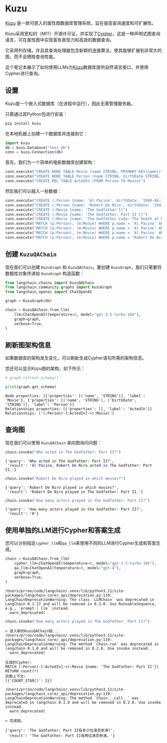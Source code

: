 # Kuzu

[Kùzu](https://kuzudb.com) 是一款可嵌入的属性图数据库管理系统，旨在提高查询速度和可扩展性。

Kùzu采用宽松的（MIT）开源许可证，并实现了[Cypher](https://en.wikipedia.org/wiki/Cypher_(query_language))，这是一种声明式图查询语言，可在属性图中实现富有表现力和高效的数据查询。

它采用列存储，并且其查询处理器包含新颖的连接算法，使其能够扩展到非常大的图，而不会牺牲查询性能。

这个笔记本展示了如何使用LLMs为[Kùzu](https://kuzudb.com)数据库提供自然语言接口，并使用Cypher进行查询。

## 设置

Kùzu是一个嵌入式数据库（在进程中运行），因此无需管理服务器。

只需通过其Python包进行安装：

```bash
pip install kuzu
```

在本地机器上创建一个数据库并连接到它：

```python
import kuzu
db = kuzu.Database("test_db")
conn = kuzu.Connection(db)
```

首先，我们为一个简单的电影数据库创建架构：

```python
conn.execute("CREATE NODE TABLE Movie (name STRING, PRIMARY KEY(name))")
conn.execute("CREATE NODE TABLE Person (name STRING, birthDate STRING, PRIMARY KEY(name))")
conn.execute("CREATE REL TABLE ActedIn (FROM Person TO Movie)")
```

然后我们可以插入一些数据：

```python
conn.execute("CREATE (:Person {name: 'Al Pacino', birthDate: '1940-04-25'})")
conn.execute("CREATE (:Person {name: 'Robert De Niro', birthDate: '1943-08-17'})")
conn.execute("CREATE (:Movie {name: 'The Godfather'})")
conn.execute("CREATE (:Movie {name: 'The Godfather: Part II'})")
conn.execute("CREATE (:Movie {name: 'The Godfather Coda: The Death of Michael Corleone'})")
conn.execute("MATCH (p:Person), (m:Movie) WHERE p.name = 'Al Pacino' AND m.name = 'The Godfather' CREATE (p)-[:ActedIn]->(m)")
conn.execute("MATCH (p:Person), (m:Movie) WHERE p.name = 'Al Pacino' AND m.name = 'The Godfather: Part II' CREATE (p)-[:ActedIn]->(m)")
conn.execute("MATCH (p:Person), (m:Movie) WHERE p.name = 'Al Pacino' AND m.name = 'The Godfather Coda: The Death of Michael Corleone' CREATE (p)-[:ActedIn]->(m)")
conn.execute("MATCH (p:Person), (m:Movie) WHERE p.name = 'Robert De Niro' AND m.name = 'The Godfather: Part II' CREATE (p)-[:ActedIn]->(m)")
```

## 创建 `KuzuQAChain`

现在我们可以创建 `KuzuGraph` 和 `KuzuQAChain`。要创建 `KuzuGraph`，我们只需要将数据库对象传递给 `KuzuGraph` 构造函数：

```python
from langchain.chains import KuzuQAChain
from langchain_community.graphs import KuzuGraph
from langchain_openai import ChatOpenAI
```

```python
graph = KuzuGraph(db)
```

```python
chain = KuzuQAChain.from_llm(
    llm=ChatOpenAI(temperature=0, model="gpt-3.5-turbo-16k"),
    graph=graph,
    verbose=True,
)
```

## 刷新图架构信息

如果数据库的架构发生变化，可以刷新生成Cypher语句所需的架构信息。

您还可以显示Kùzu图的架构，如下所示：

```python
# graph.refresh_schema()
```

```python
print(graph.get_schema)
```

```output
Node properties: [{'properties': [('name', 'STRING')], 'label': 'Movie'}, {'properties': [('name', 'STRING'), ('birthDate', 'STRING')], 'label': 'Person'}]
Relationships properties: [{'properties': [], 'label': 'ActedIn'}]
Relationships: ['(:Person)-[:ActedIn]->(:Movie)']
```

## 查询图

现在我们可以使用 `KuzuQAChain` 来向图询问问题：

```python
chain.invoke("Who acted in The Godfather: Part II?")
```

```output
{'query': 'Who acted in The Godfather: Part II?',
 'result': 'Al Pacino, Robert De Niro acted in The Godfather: Part II.'}
```

```python
chain.invoke("Robert De Niro played in which movies?")
```

```output
{'query': 'Robert De Niro played in which movies?',
 'result': 'Robert De Niro played in The Godfather: Part II.'}
```

```python
chain.invoke("How many actors played in the Godfather: Part II?")
```

```output
{'query': 'How many actors played in the Godfather: Part II?',
 'result': '0'}
```

## 使用单独的LLM进行Cypher和答案生成

您可以分别指定`cypher_llm`和`qa_llm`来使用不同的LLM进行Cypher生成和答案生成。

```python
chain = KuzuQAChain.from_llm(
    cypher_llm=ChatOpenAI(temperature=0, model="gpt-3.5-turbo-16k"),
    qa_llm=ChatOpenAI(temperature=0, model="gpt-4"),
    graph=graph,
    verbose=True,
)
```

```output
/Users/prrao/code/langchain/.venv/lib/python3.11/site-packages/langchain_core/_api/deprecation.py:119: LangChainDeprecationWarning: The class `LLMChain` was deprecated in LangChain 0.1.17 and will be removed in 0.3.0. Use RunnableSequence, e.g., `prompt | llm` instead.
  warn_deprecated(
```

```python
chain.invoke("How many actors played in The Godfather: Part II?")
```

```output
> 进入新的KuzuQAChain链...
/Users/prrao/code/langchain/.venv/lib/python3.11/site-packages/langchain_core/_api/deprecation.py:119: LangChainDeprecationWarning: The method `Chain.run` was deprecated in langchain 0.1.0 and will be removed in 0.2.0. Use invoke instead.
  warn_deprecated(
```

```output
生成的Cypher:
MATCH (:Person)-[:ActedIn]->(:Movie {name: 'The Godfather: Part II'})
RETURN count(*)
完整上下文:
[{'COUNT_STAR()': 2}]
```

```output
/Users/prrao/code/langchain/.venv/lib/python3.11/site-packages/langchain_core/_api/deprecation.py:119: LangChainDeprecationWarning: The method `Chain.__call__` was deprecated in langchain 0.1.0 and will be removed in 0.2.0. Use invoke instead.
  warn_deprecated(
```

```output
> 完成链。
```

```output
{'query': 'The Godfather: Part II有多少位演员参演?',
 'result': 'The Godfather: Part II有两位演员参演。'}
```